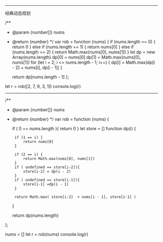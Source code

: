 
---

经典动态规划

/**
 * @param {number[]} nums
 * @return {number}
 */
var rob = function (nums) {
    if (nums.length == 0) {
        return 0
    } else if (nums.length == 1) {
        return nums[0]
    } else if (nums.length == 2) {
        return Math.max(nums[0], nums[1])
    }
    let dp = new Array(nums.length)
    dp[0] = nums[0]
    dp[1] = Math.max(nums[0], nums[1])
    for (let i = 2; i <= nums.length - 1; i++) {
        dp[i] = Math.max(dp[i - 2] + nums[i], dp[i - 1])
    }

    return dp[nums.length - 1]
};

let r = rob([2, 7, 9, 3, 1])
console.log(r)



----

/**
 * @param {number[]} nums
 * @return {number}
 */
var rob = function (nums) {

    if ( 0 == nums.length ){
        return 0
    }
    let store = []
    function dp(i) {

        if (1 == i) {
            return nums[0]
        }

        if (2 == i) {
            return Math.max(nums[0], nums[1])
        }
        if ( undefined == store[i-2]){
            store[i-2] = dp(i - 2)
        }
        if ( undefined == store[i-1]){
            store[i-1] =dp(i - 1)
        }

        return Math.max( store[i-2]  + nums[i - 1], store[i-1] )
    }

    return dp(nums.length)

};

nums = []
let r = rob(nums)
console.log(r)
